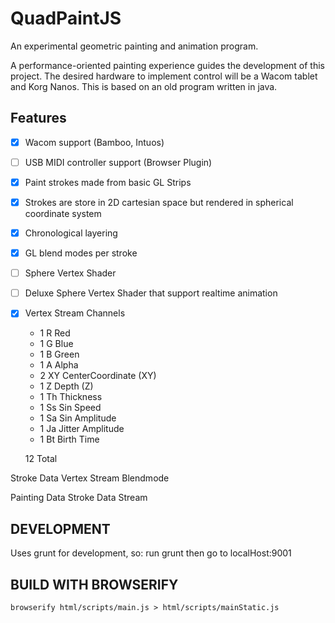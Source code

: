 QuadPaintJS
===========

An experimental geometric painting and animation program. 

A performance-oriented painting experience guides the development of this project.
The desired hardware to implement control will be a Wacom tablet and Korg Nanos.
This is based on an old program written in java.

Features
--------
- [x] Wacom support (Bamboo, Intuos)
- [ ] USB MIDI controller support (Browser Plugin)
- [x] Paint strokes made from basic GL Strips
- [x] Strokes are store in 2D cartesian space but rendered in spherical coordinate system
- [x] Chronological layering
- [x] GL blend modes per stroke
- [ ] Sphere Vertex Shader
- [ ] Deluxe Sphere Vertex Shader that support realtime animation
- [x] Vertex Stream Channels
	- 1	R   Red
	- 1	G   Blue
	- 1	B   Green
	- 1	A   Alpha
	- 2	XY  CenterCoordinate (XY)
	- 1   Z   Depth (Z)
	- 1	Th  Thickness
	- 1	Ss  Sin Speed
	- 1	Sa  Sin Amplitude
	- 1	Ja  Jitter Amplitude
	- 1	Bt  Birth Time


	12		Total

Stroke Data
	Vertex Stream
	Blendmode

Painting Data
	Stroke Data Stream

DEVELOPMENT
-----------
Uses grunt for development, so:
run grunt then go to localHost:9001


BUILD WITH BROWSERIFY
---------------------

```
browserify html/scripts/main.js > html/scripts/mainStatic.js
```

